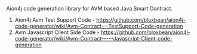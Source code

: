Aion4j code generation library for AVM based Java Smart Contract.

1. Aion4j Avm Test Support Code - https://github.com/bloxbean/aion4j-code-generator/wiki/Avm-Contract---TestSupport-Code-generation
2. Avm Javascript Client Side Code - https://github.com/bloxbean/aion4j-code-generator/wiki/Avm-Contract-----Javascript-Client-code-generation
